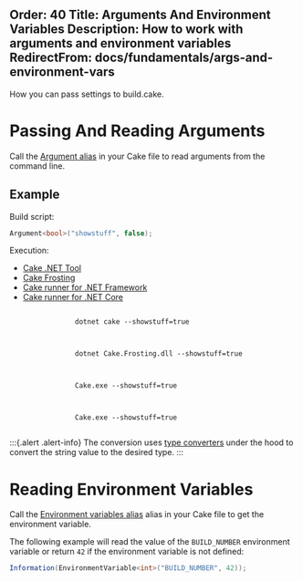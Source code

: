 ﻿Order: 40
Title: Arguments And Environment Variables
Description: How to work with arguments and environment variables
RedirectFrom: docs/fundamentals/args-and-environment-vars
---

How you can pass settings to build.cake.

# Passing And Reading Arguments

Call the [Argument alias](/dsl/arguments/) in your Cake file to read arguments from the command line.

## Example

Build script:

```csharp
Argument<bool>("showstuff", false);
```

Execution:

<ul class="nav nav-tabs">
    <li class="active"><a data-toggle="tab" href="#tool2">Cake .NET Tool</a></li>
    <li><a data-toggle="tab" href="#frosting2">Cake Frosting</a></li>
    <li><a data-toggle="tab" href="#netfx2">Cake runner for .NET Framework</a></li>
    <li><a data-toggle="tab" href="#core2">Cake runner for .NET Core</a></li>
</ul>

<div class="tab-content">
    <div id="tool2" class="tab-pane fade in active">
        <p>
            <code class="language-powershell hljs">
                dotnet cake --showstuff=true
            </code>
        </p>
    </div>
    <div id="frosting2" class="tab-pane fade">
        <p>
            <code class="language-powershell hljs">
                dotnet Cake.Frosting.dll --showstuff=true
            </code>
        </p>
    </div>
    <div id="netfx2" class="tab-pane fade">
        <p>
            <code class="language-powershell hljs">
                Cake.exe --showstuff=true
            </code>
        </p>
    </div>
    <div id="core2" class="tab-pane fade">
        <p>
            <code class="language-powershell hljs">
                Cake.exe --showstuff=true
            </code>
        </p>
    </div>
</div>

:::{.alert .alert-info}
The conversion uses [type converters](https://docs.microsoft.com/en-us/dotnet/api/system.componentmodel.typeconverter) under the hood to convert the string value to the desired type.
:::

# Reading Environment Variables


Call the [Environment variables alias](/dsl/environment/#Environment-Variables) alias in your Cake file to get the environment variable.

The following example will read the value of the `BUILD_NUMBER` environment variable or return `42` if the environment variable is not defined:

```csharp
Information(EnvironmentVariable<int>("BUILD_NUMBER", 42));
```
